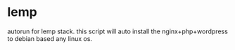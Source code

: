 # lemp
autorun for lemp stack. this script will auto install the nginx+php+wordpress to debian based any linux os.
